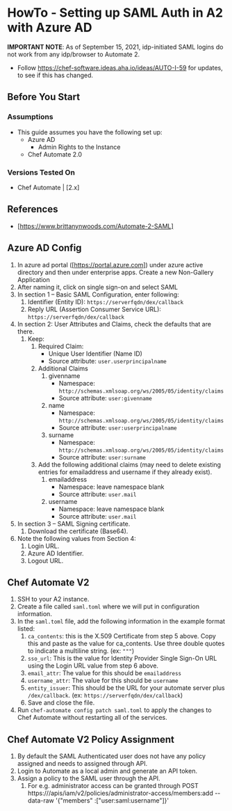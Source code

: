 # HowTo - Setting up SAML Auth in A2 with Azure AD

**IMPORTANT NOTE**: As of September 15, 2021, idp-initiated SAML logins do not work from any idp/browser to Automate 2.
- Follow https://chef-software.ideas.aha.io/ideas/AUTO-I-59 for updates, to see if this has changed.

## Before You Start

### Assumptions

- This guide assumes you have the following set up:
  - Azure AD
    - Admin Rights to the Instance
  - Chef Automate 2.0

### Versions Tested On

- Chef Automate | [2.x]

## References

- [https://www.brittanynwoods.com/Automate-2-SAML]

## Azure AD Config

1. In azure ad portal ([https://portal.azure.com]) under azure active directory and then under enterprise apps. Create a new Non-Gallery Application
1. After naming it, click on single sign-on and select SAML
1. In section 1 – Basic SAML Configuration, enter following:
   1. Identifier (Entity ID): `https://serverfqdn/dex/callback`
   1. Reply URL (Assertion Consumer Service URL): `https://serverfqdn/dex/callback`
1. In section 2: User Attributes and Claims, check the defaults that are there.
   1. Keep:
      1. Required Claim:
         - Unique User Identifier (Name ID)
         - Source attribute: `user.userprincipalname`
      1. Additional Claims
         1. givenname
            - Namespace: `http://schemas.xmlsoap.org/ws/2005/05/identity/claims`
            - Source attribute: `user:givenname`
         1. name
            - Namespace: `http://schemas.xmlsoap.org/ws/2005/05/identity/claims`
            - Source attribute: `user:userprincipalname`
         1. surname
            - Namespace: `http://schemas.xmlsoap.org/ws/2005/05/identity/claims`
            - Source attribute: `user:surname`
      1. Add the following additional claims (may need to delete existing entries for emailaddress and username if they already exist).
         1. emailaddress
            - Namespace: leave namespace blank
            - Source attribute: `user.mail`
         1. username
            - Namespace: leave namespace blank
            - Source attribute: `user.mail`
1. In section 3 – SAML Signing certificate.
   1. Download the certificate (Base64).
1. Note the following values from Section 4:
   1. Login URL.
   1. Azure AD Identifier.
   1. Logout URL.

## Chef Automate V2

1. SSH to your A2 instance.
1. Create a file called `saml.toml` where we will put in configuration information.
1. In the `saml.toml` file, add the following information in the example format listed:
   1. `ca_contents`: this is the X.509 Certificate from step 5 above. Copy this and paste as the value for ca_contents. Use three double quotes to indicate a multiline string. (ex: `"""`)
   1. `sso_url`: This is the value for Identity Provider Single Sign-On URL using the Login URL value from step 6 above.
   1. `email_attr`: The value for this should be `emailaddress`
   1. `username_attr`: The value for this should be `username`
   1. `entity_issuer`: This should be the URL for your automate server plus `/dex/callback`. (ex: `https://serverfqdn/dex/callback`)
   1. Save and close the file.
1. Run `chef-automate config patch saml.toml` to apply the changes to Chef Automate without restarting all of the services.

## Chef Automate V2 Policy Assignment

1. By default the SAML Authenticated user does not have any policy assigned and needs to assigned through API.
1. Login to Automate as a local admin and generate an API token.
1. Assign a policy to the SAML user through the API.
   1. For e.g. administrator access can be granted through POST https://<Automate Server>/apis/iam/v2/policies/administrator-access/members:add --data-raw  '{"members" :["user:saml:username"]}'

